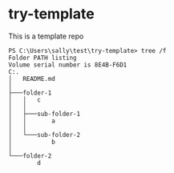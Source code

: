 # try-template
This is a template repo

```
PS C:\Users\sally\test\try-template> tree /f
Folder PATH listing
Volume serial number is 8E4B-F6D1
C:.
│   README.md
│
├───folder-1
│   │   c
│   │
│   ├───sub-folder-1
│   │       a
│   │
│   └───sub-folder-2
│           b
│
└───folder-2
        d
```